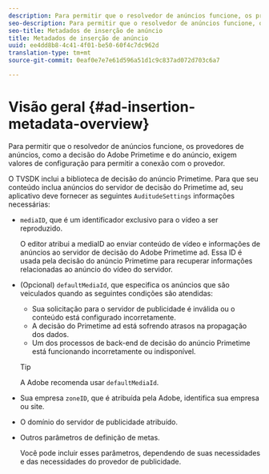 ```yaml
---
description: Para permitir que o resolvedor de anúncios funcione, os provedores de anúncios, como a decisão do Adobe Primetime e do anúncio, exigem valores de configuração para permitir a conexão com o provedor.
seo-description: Para permitir que o resolvedor de anúncios funcione, os provedores de anúncios, como a decisão do Adobe Primetime e do anúncio, exigem valores de configuração para permitir a conexão com o provedor.
seo-title: Metadados de inserção de anúncio
title: Metadados de inserção de anúncio
uuid: ee4dd8b8-4c41-4f01-be50-60f4c7dc962d
translation-type: tm+mt
source-git-commit: 0eaf0e7e7e61d596a51d1c9c837ad072d703c6a7

---
```



# Visão geral {#ad-insertion-metadata-overview}

Para permitir que o resolvedor de anúncios funcione, os provedores de anúncios, como a decisão do Adobe Primetime e do anúncio, exigem valores de configuração para permitir a conexão com o provedor.

O TVSDK inclui a biblioteca de decisão do anúncio Primetime. Para que seu conteúdo inclua anúncios do servidor de decisão do Primetime ad, seu aplicativo deve fornecer as seguintes `AuditudeSettings` informações necessárias:

* `mediaID`, que é um identificador exclusivo para o vídeo a ser reproduzido.

   O editor atribui a mediaID ao enviar conteúdo de vídeo e informações de anúncios ao servidor de decisão do Adobe Primetime ad. Essa ID é usada pela decisão do anúncio Primetime para recuperar informações relacionadas ao anúncio do vídeo do servidor.

* (Opcional) `defaultMediaId`, que especifica os anúncios que são veiculados quando as seguintes condições são atendidas:

   * Sua solicitação para o servidor de publicidade é inválida ou o conteúdo está configurado incorretamente.
   * A decisão do Primetime ad está sofrendo atrasos na propagação dos dados.
   * Um dos processos de back-end de decisão do anúncio Primetime está funcionando incorretamente ou indisponível.
   >[!TIP]
   >
   >A Adobe recomenda usar `defaultMediaId`.

* Sua empresa `zoneID`, que é atribuída pela Adobe, identifica sua empresa ou site.
* O domínio do servidor de publicidade atribuído.
* Outros parâmetros de definição de metas.

   Você pode incluir esses parâmetros, dependendo de suas necessidades e das necessidades do provedor de publicidade.